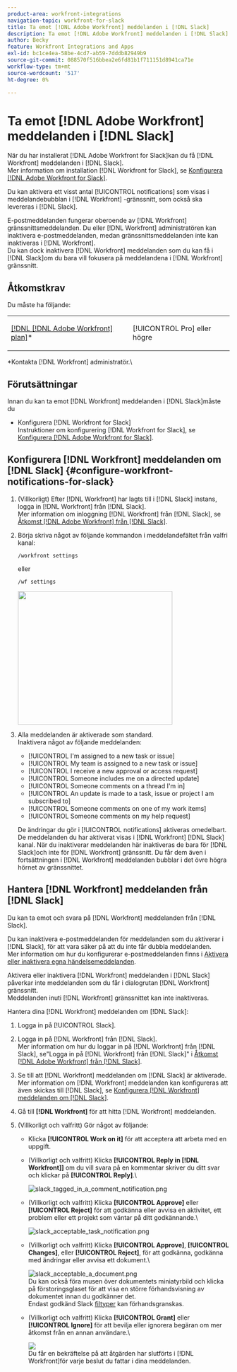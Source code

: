 ```yaml
---
product-area: workfront-integrations
navigation-topic: workfront-for-slack
title: Ta emot [!DNL Adobe Workfront] meddelanden i [!DNL Slack]
description: Ta emot [!DNL Adobe Workfront] meddelanden i [!DNL Slack]
author: Becky
feature: Workfront Integrations and Apps
exl-id: bc1ce4ea-58be-4cd7-ab59-7dddb82949b9
source-git-commit: 088570f516bbea2e6fd81b1f711151d8941ca71e
workflow-type: tm+mt
source-wordcount: '517'
ht-degree: 0%

---
```


# Ta emot [!DNL Adobe Workfront] meddelanden i [!DNL Slack]

<!--
<p data-mc-conditions="QuicksilverOrClassic.Draft mode">(NOTE: Alina: *** Linked to Accessing Workfront from Slack.***Some of this information is duplicating in Accessing Workfront from Slack (also screen shots))</p>
-->

När du har installerat [!DNL Adobe Workfront for Slack]kan du få [!DNL Workfront] meddelanden i [!DNL Slack].\
Mer information om installation [!DNL Workfront for Slack], se [Konfigurera [!DNL Adobe Workfront for Slack]](../../workfront-integrations-and-apps/using-workfront-with-slack/configure-workfront-for-slack.md).

Du kan aktivera ett visst antal [!UICONTROL notifications] som visas i meddelandebubblan i [!DNL Workfront] -gränssnitt, som också ska levereras i [!DNL Slack].

E-postmeddelanden fungerar oberoende av [!DNL Workfront] gränssnittsmeddelanden. Du eller [!DNL Workfront] administratören kan inaktivera e-postmeddelanden, medan gränssnittsmeddelanden inte kan inaktiveras i [!DNL Workfront].\
Du kan dock inaktivera [!DNL Workfront] meddelanden som du kan få i [!DNL Slack]om du bara vill fokusera på meddelandena i [!DNL Workfront] gränssnitt.

## Åtkomstkrav

Du måste ha följande:

<table style="table-layout:auto"> 
 <col> 
 </col> 
 <col> 
 </col> 
 <tbody> 
  <tr> 
   <td role="rowheader"><a href="https://www.workfront.com/plans" target="_blank">[!DNL [!DNL Adobe Workfront] plan]</a>*</td> 
   <td> <p>[!UICONTROL Pro] eller högre</p> </td> 
  </tr> 
 </tbody> 
</table>

&#42;Kontakta [!DNL Workfront] administratör.\

## Förutsättningar

Innan du kan ta emot [!DNL Workfront] meddelanden i [!DNL Slack]måste du

* Konfigurera [!DNL Workfront for Slack]\
   Instruktioner om konfigurering [!DNL Workfront for Slack], se [Konfigurera [!DNL Adobe Workfront for Slack]](../../workfront-integrations-and-apps/using-workfront-with-slack/configure-workfront-for-slack.md).

## Konfigurera [!DNL Workfront] meddelanden om [!DNL Slack] {#configure-workfront-notifications-for-slack}

1. (Villkorligt) Efter [!DNL Workfront] har lagts till i [!DNL Slack] instans, logga in [!DNL Workfront] från [!DNL Slack].\
   Mer information om inloggning [!DNL Workfront] från [!DNL Slack], se [Åtkomst [!DNL Adobe Workfront] från [!DNL Slack]](../../workfront-integrations-and-apps/using-workfront-with-slack/access-workfront-from-slack.md).

1. Börja skriva något av följande kommandon i meddelandefältet från valfri kanal:

   `/workfront settings`

   eller

   `/wf settings`

   <img src="assets/slack-configuring-settings-350x302.png" style="width: 350;height: 302;">

1. Alla meddelanden är aktiverade som standard.\
   Inaktivera något av följande meddelanden:

   * [!UICONTROL I'm assigned to a new task or issue]
   * [!UICONTROL My team is assigned to a new task or issue]
   * [!UICONTROL I receive a new approval or access request]
   * [!UICONTROL Someone includes me on a directed update]
   * [!UICONTROL Someone comments on a thread I'm in]
   * [!UICONTROL An update is made to a task, issue or project I am subscribed to]
   * [!UICONTROL Someone comments on one of my work items]
   * [!UICONTROL Someone comments on my help request]

   De ändringar du gör i [!UICONTROL notifications] aktiveras omedelbart.\
   De meddelanden du har aktiverat visas i [!DNL Workfront] [!DNL Slack] kanal. När du inaktiverar meddelanden här inaktiveras de bara för [!DNL Slack]och inte för [!DNL Workfront] gränssnitt. Du får dem även i fortsättningen i [!DNL Workfront] meddelanden bubblar i det övre högra hörnet av gränssnittet.

## Hantera [!DNL Workfront] meddelanden från [!DNL Slack]

Du kan ta emot och svara på [!DNL Workfront] meddelanden från [!DNL Slack].

Du kan inaktivera e-postmeddelanden för meddelanden som du aktiverar i [!DNL Slack], för att vara säker på att du inte får dubbla meddelanden.\
Mer information om hur du konfigurerar e-postmeddelanden finns i [Aktivera eller inaktivera egna händelsemeddelanden](../../workfront-basics/using-notifications/activate-or-deactivate-your-own-event-notifications.md).

Aktivera eller inaktivera [!DNL Workfront] meddelanden i [!DNL Slack] påverkar inte meddelanden som du får i dialogrutan [!DNL Workfront] gränssnitt.\
Meddelanden inuti [!DNL Workfront] gränssnittet kan inte inaktiveras.

Hantera dina [!DNL Workfront] meddelanden om [!DNL Slack]:

1. Logga in på [!UICONTROL Slack].
1. Logga in på [!DNL Workfront] från [!DNL Slack].\
   Mer information om hur du loggar in på [!DNL Workfront] från [!DNL Slack], se&quot;Logga in på [!DNL Workfront] från [!DNL Slack]&quot; i [Åtkomst [!DNL Adobe Workfront] från [!DNL Slack]](../../workfront-integrations-and-apps/using-workfront-with-slack/access-workfront-from-slack.md).

1. Se till att [!DNL Workfront] meddelanden om [!DNL Slack] är aktiverade.\
   Mer information om [!DNL Workfront] meddelanden kan konfigureras att även skickas till [!DNL Slack], se [Konfigurera [!DNL Workfront] meddelanden om [!DNL Slack]](#configure-workfront-notifications-for-slack-configure-workfront-notifications-for-slack).

1. Gå till **[!DNL Workfront]** för att hitta [!DNL Workfront] meddelanden.
1. (Villkorligt och valfritt) Gör något av följande:

   * Klicka **[!UICONTROL Work on it]** för att acceptera att arbeta med en uppgift.

      <!--   
     <img src="assets/slack-assigned-to-a-task-notification-350x198.png" alt="slack_assigned_to_a_task_notification.png" style="width: 350;height: 198;" data-mc-conditions="QuicksilverOrClassic.Draft mode">   
     -->

   * (Villkorligt och valfritt) Klicka **[!UICONTROL Reply in [!DNL Workfront]]** om du vill svara på en kommentar skriver du ditt svar och klickar på **[!UICONTROL Reply]**.\

      ![slack_tagged_in_a_comment_notification.png](assets/slack-tagged-in-a-comment-notification.png)

   * (Villkorligt och valfritt) Klicka **[!UICONTROL Approve]** eller **[!UICONTROL Reject]** för att godkänna eller avvisa en aktivitet, ett problem eller ett projekt som väntar på ditt godkännande.\

      ![slack_acceptable_task_notification.png](assets/slack-approve-task-notification-350x105.png)

   * (Villkorligt och valfritt) Klicka **[!UICONTROL Approve]**, **[!UICONTROL Changes]**, eller **[!UICONTROL Reject]**, för att godkänna, godkänna med ändringar eller avvisa ett dokument.\

      ![slack_acceptable_a_document.png](assets/slack-approve-a-document-350x362.png)\
      Du kan också föra musen över dokumentets miniatyrbild och klicka på förstoringsglaset för att visa en större förhandsvisning av dokumentet innan du godkänner det.\
      Endast godkänd Slack [filtyper](https://api.slack.com/types/file) kan förhandsgranskas.

   * (Villkorligt och valfritt) Klicka **[!UICONTROL Grant]** eller **[!UICONTROL Ignore]** för att bevilja eller ignorera begäran om mer åtkomst från en annan användare.\

      ![](assets/slack-access-approvals-list-350x213.png)\
      Du får en bekräftelse på att åtgärden har slutförts i [!DNL Workfront]för varje beslut du fattar i dina meddelanden.
